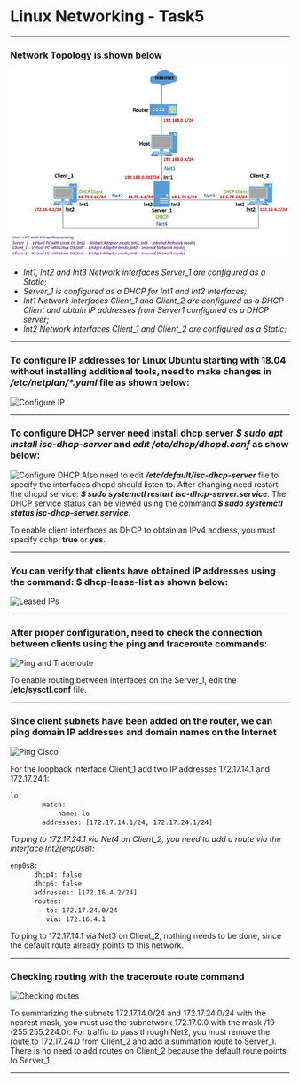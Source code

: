 # Linux Networking - Task5
***
### Network Topology is shown below

![Network Topology](https://github.com/VyacheslavChudnov/DevOps_online_Kharkiv_2022Q1Q2/blob/main/m5/task5/screenshots_for_task5/001_network_topology.jpg)

* _Int1, Int2 and Int3 Network interfaces Server_1 are configured as a Static;_
* _Server_1 is configured as a DHCP for Int1 and Int2 interfaces;_
* _Int1 Network interfaces Client_1 and Client_2 are configured as a DHCP Client and obtain IP addresses from Server1 configured as a DHCP server;_
* _Int2 Network interfaces Client_1 and Client_2 are configured as a Static;_
***
### To configure IP addresses for Linux Ubuntu starting with 18.04 without installing additional tools, need to make changes in ___/etc/netplan/*.yaml___ file as shown below:

![Configure IP](https://github.com/VyacheslavChudnov/DevOps_online_Kharkiv_2022Q1Q2/blob/main/m5/task5/002_configure_ip.jpg)
***
### To configure DHCP server need install dhcp server ___$ sudo apt install isc-dhcp-server___ and ___edit /etc/dhcp/dhcpd.conf___ as show below:

![Configure DHCP](https://github.com/VyacheslavChudnov/DevOps_online_Kharkiv_2022Q1Q2/blob/main/m5/task5/003_configure_dhcp.jpg)
Also need to edit ___/etc/default/isc-dhcp-server___ file to specify the interfaces dhcpd should listen to.
After changing need restart the dhcpd service: ___$ sudo systemctl restart isc-dhcp-server.service___.
The DHCP service status can be viewed using the command ___$ sudo systemctl status isc-dhcp-server.service___.

To enable client interfaces as DHCP to obtain an IPv4 address, you must specify dchp: __true__ or __yes__.

***
### You can verify that clients have obtained IP addresses using the command: **$ dhcp-lease-list as shown below**:

![Leased IPs](https://github.com/VyacheslavChudnov/DevOps_online_Kharkiv_2022Q1Q2/blob/main/m5/task5/004_leased_ip.jpg)
***
### After proper configuration, need to check the connection between clients using the **ping** and **traceroute** commands:

![Ping and Traceroute](https://github.com/VyacheslavChudnov/DevOps_online_Kharkiv_2022Q1Q2/blob/main/m5/task5/005_ping_traceroute.jpg)

To enable routing between interfaces on the Server_1, edit the **/etc/sysctl.conf** file.
***
### Since client subnets have been added on the router, we can ping domain IP addresses and domain names on the Internet

![Ping Cisco](https://github.com/VyacheslavChudnov/DevOps_online_Kharkiv_2022Q1Q2/blob/main/m5/task5/006_ping_cisco.jpg)

For the loopback interface Client_1 add two IP addresses 172.17.14.1 and 172.17.24.1:
```
lo:
        match:
            name: lo
        addresses: [172.17.14.1/24, 172.17.24.1/24]
```
_To ping to 172.17.24.1 via Net4 on Client_2, you need to add a route via the interface Int2(enp0s8):_
```
enp0s8:
      dhcp4: false
      dhcp6: false
      addresses: [172.16.4.2/24]
      routes:
       - to: 172.17.24.0/24
         via: 172.16.4.1
```
To ping to 172.17.14.1 via Net3 on Client_2, nothing needs to be done, since the default route already points to this network.
***
### Checking routing with the **traceroute** route command

![Checking routes](https://github.com/VyacheslavChudnov/DevOps_online_Kharkiv_2022Q1Q2/blob/main/m5/task5/007_check_routes.jpg)

To summarizing the subnets 172.17.14.0/24 and 172.17.24.0/24 with the nearest mask, you must use the subnetwork 172.17.0.0 with the mask /19 (255.255.224.0). For traffic to pass through Net2, you must remove the route to 172.17.24.0 from Client_2 and add a summation route to Server_1. There is no need to add routes on Client_2 because the default route points to Server_1.
***